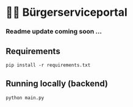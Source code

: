 # 🦜️🔗 Bürgerserviceportal

### Readme update coming soon ...

## Requirements

    pip install -r requirements.txt

## Running locally (backend)

    python main.py
